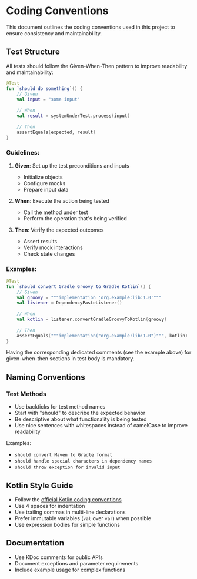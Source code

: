 # Coding Conventions

This document outlines the coding conventions used in this project to ensure consistency and maintainability.

## Test Structure

All tests should follow the Given-When-Then pattern to improve readability and maintainability:

```kotlin
@Test
fun `should do something`() {
    // Given
    val input = "some input"
    
    // When
    val result = systemUnderTest.process(input)
    
    // Then
    assertEquals(expected, result)
}
```

### Guidelines:

1. **Given**: Set up the test preconditions and inputs
   - Initialize objects
   - Configure mocks
   - Prepare input data

2. **When**: Execute the action being tested
   - Call the method under test
   - Perform the operation that's being verified

3. **Then**: Verify the expected outcomes
   - Assert results
   - Verify mock interactions
   - Check state changes

### Examples:

```kotlin
@Test
fun `should convert Gradle Groovy to Gradle Kotlin`() {
    // Given
    val groovy = """implementation 'org.example:lib:1.0'"""
    val listener = DependencyPasteListener()
    
    // When
    val kotlin = listener.convertGradleGroovyToKotlin(groovy)
    
    // Then
    assertEquals("""implementation("org.example:lib:1.0")""", kotlin)
}
```

Having the corresponding dedicated comments (see the example above) for given-when-then sections in test body is mandatory.

## Naming Conventions

### Test Methods

- Use backticks for test method names
- Start with "should" to describe the expected behavior
- Be descriptive about what functionality is being tested
- Use nice sentences with whitespaces instead of camelCase to improve readability

Examples:
- `should convert Maven to Gradle format`
- `should handle special characters in dependency names`
- `should throw exception for invalid input`

## Kotlin Style Guide

- Follow the [official Kotlin coding conventions](https://kotlinlang.org/docs/coding-conventions.html)
- Use 4 spaces for indentation
- Use trailing commas in multi-line declarations
- Prefer immutable variables (`val` over `var`) when possible
- Use expression bodies for simple functions

## Documentation

- Use KDoc comments for public APIs
- Document exceptions and parameter requirements
- Include example usage for complex functions 